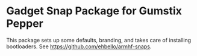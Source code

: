 Gadget Snap Package for Gumstix Pepper
==========================================
This package sets up some defaults, branding, and takes care of installing
bootloaders. See https://github.com/ehbello/armhf-snaps.
